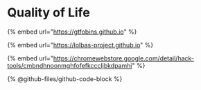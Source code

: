 # Quality of Life

{% embed url="https://gtfobins.github.io" %}

{% embed url="https://lolbas-project.github.io" %}

{% embed url="https://chromewebstore.google.com/detail/hack-tools/cmbndhnoonmghfofefkcccljbkdpamhi" %}

{% @github-files/github-code-block %}
